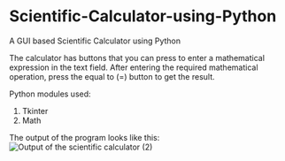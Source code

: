 # Scientific-Calculator-using-Python
A GUI based Scientific Calculator using Python

The calculator has buttons that you can press to enter a mathematical expression in the text field. After entering the required mathematical operation, press the equal to (=) button to get the result. 

Python modules used:
1. Tkinter
2. Math

The output of the program looks like this:
![Output of the scientific calculator (2)](https://user-images.githubusercontent.com/59520431/120654901-bfb3ae00-c49f-11eb-80b4-064712ad8bef.png)



